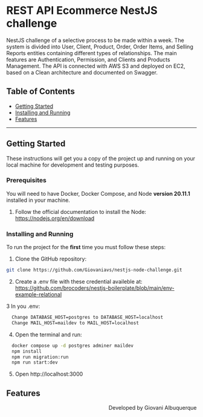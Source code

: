 # REST API Ecommerce NestJS challenge

NestJS challenge of a selective process to be made within a week. The system is divided into User, Client, Product, Order, Order Items, and Selling Reports entities containing different types of relationships. The main features are Authentication, Permission, and Clients and Products Management. The API is connected with AWS S3 and deployed on EC2, based on a Clean architecture and documented on Swagger.

## Table of Contents

<ul>
  <li><a href="#getting-started">Getting Started</a></li>
  <li><a href="#installing-and-running">Installing and Running</a></li>
  <li><a href="#features">Features</a></li>
</ul>

---

## Getting Started

These instructions will get you a copy of the project up and running on your local machine for development and testing purposes.

### Prerequisites

You will need to have Docker, Docker Compose, and Node **version 20.11.1** installed in your machine.

1. Follow the official documentation to install the Node: https://nodejs.org/en/download

### Installing and Running

To run the project for the **first** time you must follow these steps:

1. Clone the GitHub repository:

```bash
git clone https://github.com/Giovaniavs/nestjs-node-challenge.git
```

2. Create a .env file with these credential availeble at: https://github.com/brocoders/nestjs-boilerplate/blob/main/env-example-relational

3 In you .env:

```bash
  Change DATABASE_HOST=postgres to DATABASE_HOST=localhost
  Change MAIL_HOST=maildev to MAIL_HOST=localhost
```

4. Open the terminal and run:

```bash
  docker compose up -d postgres adminer maildev
  npm install
  npm run migration:run
  npm run start:dev
```

5. Open http://localhost:3000

## Features


<p align="right">
 Developed by Giovani Albuquerque
</p>